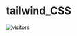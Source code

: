 # tailwind_CSS
![visitors](https://visitor-badge.glitch.me/badge?page_id=lokeshjawale96.tailwind_CSS)
